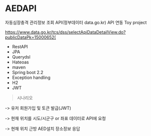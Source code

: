# AEDAPI

자동심장충격 관리정보 조회 API(정부데이터 data.go.kr) API 연동 Toy project

https://www.data.go.kr/tcs/dss/selectApiDataDetailView.do?publicDataPk=15000652(
- RestAPI
- JPA
- Querydsl
- Hateoas
- maven
- Spring boot 2.2
- Exception handling
- H2 
- JWT

>시나리오

->  유저 회원가입 및 토큰 발급(JWT)

->  현재 위치를 시도/시군구 or 좌표 데이터로 API에 요청

->  현재 위치 근방 AED설치 장소정보 응답
